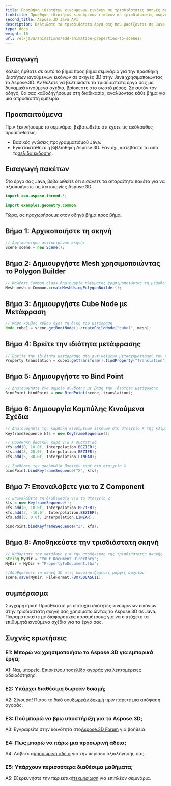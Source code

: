 ```yaml
---
title: Προσθήκη ιδιοτήτων κινούμενων εικόνων σε τρισδιάστατες σκηνές σε Java | Aspose.3D Tutorial
linktitle: Προσθήκη ιδιοτήτων κινούμενων εικόνων σε τρισδιάστατες σκηνές σε Java | Aspose.3D Tutorial
second_title: Aspose.3D Java API
description: Βελτιώστε τα τρισδιάστατα έργα σας που βασίζονται σε Java με το Aspose.3D. Ακολουθήστε το σεμινάριο μας για να προσθέσετε απρόσκοπτα ιδιότητες κινούμενων εικόνων.
type: docs
weight: 10
url: /el/java/animations/add-animation-properties-to-scenes/
---
```

## Εισαγωγή

Καλώς ήρθατε σε αυτό το βήμα προς βήμα σεμινάριο για την προσθήκη ιδιοτήτων κινούμενων εικόνων σε σκηνές 3D στην Java χρησιμοποιώντας το Aspose.3D. Αν θέλετε να βελτιώσετε τα τρισδιάστατα έργα σας με δυναμικά κινούμενα σχέδια, βρίσκεστε στο σωστό μέρος. Σε αυτόν τον οδηγό, θα σας καθοδηγήσουμε στη διαδικασία, αναλύοντας κάθε βήμα για μια απρόσκοπτη εμπειρία.

## Προαπαιτούμενα

Πριν ξεκινήσουμε το σεμινάριο, βεβαιωθείτε ότι έχετε τις ακόλουθες προϋποθέσεις:

- Βασικές γνώσεις προγραμματισμού Java.
-  Εγκαταστάθηκε η βιβλιοθήκη Aspose.3D. Εάν όχι, κατεβάστε το από το[σελίδα έκδοσης](https://releases.aspose.com/3d/java/).

## Εισαγωγή πακέτων

Στο έργο σας Java, βεβαιωθείτε ότι εισάγετε τα απαραίτητα πακέτα για να αξιοποιήσετε τις λειτουργίες Aspose.3D:

```java
import com.aspose.threed.*;

import examples.geometry.Common;
```

Τώρα, ας προχωρήσουμε στον οδηγό βήμα προς βήμα.

## Βήμα 1: Αρχικοποιήστε τη σκηνή

```java
// Αρχικοποίηση αντικειμένου σκηνής
Scene scene = new Scene();
```

## Βήμα 2: Δημιουργήστε Mesh χρησιμοποιώντας το Polygon Builder

```java
// Καλέστε Common class δημιουργία πλέγματος χρησιμοποιώντας τη μέθοδο δημιουργίας πολυγώνων για να ορίσετε την παρουσία πλέγματος
Mesh mesh = Common.createMeshUsingPolygonBuilder();
```

## Βήμα 3: Δημιουργήστε Cube Node με Μετάφραση

```java
// Κάθε κόμβος κύβου έχει τη δική του μετάφραση
Node cube1 = scene.getRootNode().createChildNode("cube1", mesh);
```

## Βήμα 4: Βρείτε την ιδιότητα μετάφρασης

```java
// Βρείτε την ιδιότητα μετάφρασης στο αντικείμενο μετασχηματισμού του κόμβου
Property translation = cube1.getTransform().findProperty("Translation");
```

## Βήμα 5: Δημιουργήστε το Bind Point

```java
// Δημιουργήστε ένα σημείο σύνδεσης με βάση την ιδιότητα μετάφρασης
BindPoint bindPoint = new BindPoint(scene, translation);
```

## Βήμα 6: Δημιουργία Καμπύλης Κινούμενα Σχέδια

```java
// Δημιουργήστε την καμπύλη κινούμενων εικόνων στο στοιχείο X της κλίμακας
KeyframeSequence kfs = new KeyframeSequence();

// Προσθήκη βασικών καρέ για X συστατικό
kfs.add(0, 10.0f, Interpolation.BEZIER);
kfs.add(3, 20.0f, Interpolation.BEZIER);
kfs.add(5, 30.0f, Interpolation.LINEAR);

// Συνδέστε την ακολουθία βασικών καρέ στο στοιχείο X
bindPoint.bindKeyframeSequence("X", kfs);
```

## Βήμα 7: Επαναλάβετε για το Z Component

```java
// Επαναλάβετε τη διαδικασία για το στοιχείο Z
kfs = new KeyframeSequence();
kfs.add(0, 10.0f, Interpolation.BEZIER);
kfs.add(3, -10.0f, Interpolation.BEZIER);
kfs.add(5, 0.0f, Interpolation.LINEAR);

bindPoint.bindKeyframeSequence("Z", kfs);
```

## Βήμα 8: Αποθηκεύστε την τρισδιάστατη σκηνή

```java
// Καθορίστε τον κατάλογο για την αποθήκευση της τρισδιάστατης σκηνής
String MyDir = "Your Document Directory";
MyDir = MyDir + "PropertyToDocument.fbx";

//Αποθηκεύστε τη σκηνή 3D στις υποστηριζόμενες μορφές αρχείων
scene.save(MyDir, FileFormat.FBX7500ASCII);
```

## συμπέρασμα

Συγχαρητήρια! Προσθέσατε με επιτυχία ιδιότητες κινούμενων εικόνων στην τρισδιάστατη σκηνή σας χρησιμοποιώντας το Aspose.3D σε Java. Πειραματιστείτε με διαφορετικές παραμέτρους για να επιτύχετε τα επιθυμητά κινούμενα σχέδια για τα έργα σας.

## Συχνές ερωτήσεις

### Ε1: Μπορώ να χρησιμοποιήσω το Aspose.3D για εμπορικά έργα;

 Α1: Ναι, μπορείς. Επισκέψου το[σελίδα αγοράς](https://purchase.aspose.com/buy) για λεπτομέρειες αδειοδότησης.

### Ε2: Υπάρχει διαθέσιμη δωρεάν δοκιμή;

 Α2: Σίγουρα! Πιάσε το δικό σου[δωρεάν δοκιμή](https://releases.aspose.com/) πριν πάρετε μια απόφαση αγοράς.

### Ε3: Πού μπορώ να βρω υποστήριξη για το Aspose.3D;

 A3: Εγγραφείτε στην κοινότητα στο[Aspose.3D Forum](https://forum.aspose.com/c/3d/18) για βοήθεια.

### Ε4: Πώς μπορώ να πάρω μια προσωρινή άδεια;

 A4: Λάβετε α[προσωρινή άδεια](https://purchase.aspose.com/temporary-license/) για την περίοδο αξιολόγησής σας.

### Ε5: Υπάρχουν περισσότερα διαθέσιμα μαθήματα;

 A5: Εξερευνήστε την περιεκτική[τεκμηρίωση](https://reference.aspose.com/3d/java/) για επιπλέον σεμινάρια.
